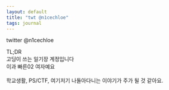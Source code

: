 ```yaml
---
layout: default
title: "twt @n1cechloe"
tags: journal
---
```


twitter @n1cechloe <br>

TL;DR <br>
고딩이 쓰는 일기장 계정입니다 <br>
이과 빠른02 여자예요 <br>
 <br>
학교생활, PS/CTF, 여기저기 나돌아다니는 이야기가 주가 될 것 같아요. <br>
